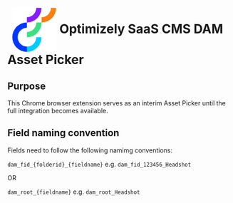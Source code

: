 # <img src="assets/icons/image_128.png" alt="Extension Logo" width="100" height="100" style="vertical-align: middle; margin-left: 10px;"> Optimizely SaaS CMS DAM Asset Picker

## Purpose

This Chrome browser extension serves as an interim Asset Picker until the full integration becomes available.

## Field naming convention

Fields need to follow the following namimg conventions:

`dam_fid_{folderid}_{fieldname}` e.g. `dam_fid_123456_Headshot`

OR

`dam_root_{fieldname}` e.g. `dam_root_Headshot`

